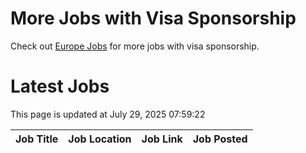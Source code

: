 # More Jobs with Visa Sponsorship

Check out [Europe Jobs](https://github.com/sureshparimi/europejobs#latest-jobs) for more jobs with visa sponsorship.

# Latest Jobs

This page is updated at July 29, 2025 07:59:22

| Job Title | Job Location | Job Link | Job Posted |
| --- | --- | --- | --- |
